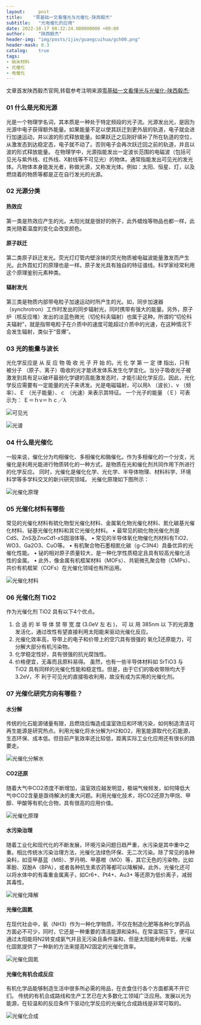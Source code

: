```yaml
---
layout:     post
title:    "零基础一文看懂光与光催化-陕西毅杰"
subtitle:   "光电催化的应用"
date: 2022-10-17 08:32:24.000000000 +09:00
author:     "陕西毅杰"
header-img: "img/posts/ijie/guangcuihua/gch00.png"
header-mask: 0.3
catalog:    true
tags:
- 纳米材料
- 光催化
- 电催化
---
```


文章首发陕西毅杰官网,转载参考注明来源[零基础一文看懂光与光催化-陕西毅杰](http://www.shaanxiyijie.com/data-4-2-1.html);

### 01 什么是光和光源
光是一个物理学名词，其本质是一种处于特定频段的光子流。光源发出光，是因为光源中电子获得额外能量。如果能量不足以使其跃迁到更外层的轨道，电子就会进行加速运动，并以波的形式释放能量。如果跃迁之后刚好填补了所在轨道的空位，从激发态到达稳定态，电子就不动了。否则电子会再次跃迁回之前的轨道，并且以波的形式释放能量。
在物理学中，光源指能发出一定波长范围的电磁波（包括可见光与紫外线、红外线、X射线等不可见光）的物体。通常指能发出可见光的发光体。凡物体本身能发光者，称做光源，又称发光体。例如：太阳、恒星、灯，以及燃烧着的物质等都是正在自行发光的光源。
### 02 光源分类
#### 热效应
第一类是热效应产生的光。太阳光就是很好的例子，此外蜡烛等物品也都一样，此类光随着温度的变化会改变颜色。
#### 原子跃迁
第二类原子跃迁发光。荧光灯灯管内壁涂抹的荧光物质被电磁波能量激发而产生光。此外霓虹灯的原理也是一样。原子发光具有独自的特征谱线。科学家经常利用这个原理鉴别元素种类。
#### 辐射发光
第三类是物质内部带电粒子加速运动时所产生的光。如，同步加速器（synchrotron）工作时发出的同步辐射光，同时携带有强大的能量。另外，原子炉（核反应堆）发出的淡蓝色微光（切伦科夫辐射）也属于这种。所谓的“切伦科夫辐射”，就是指带电粒子在介质中的速度可能超过介质中的光速，在这种情况下会发生辐射，类似于“音爆”。
### 03 光的能量与波长
光化学反应是 从 反 应 物 吸 收 光 子 开 始 的。光 化 学 第 一 定 律 指出，只有被分子 （原子、离子）吸收的光才能诱发体系发生化学变化。当分子吸收光子被激发到具有足以破坏最弱化学键的高能激发态时，才能引起化学反应。因此，光化学反应需要有一定能量的光子来诱发。光是电磁辐射，可以用λ （波长）、ν （频率）、Ｅ （光子能量）、ｃ （光速）来表示其特征。
一个光子的能量 （Ｅ）可表示为： Ｅ＝ｈν＝ｈｃ／λ

![可见光](https://yizibi.github.io/img/posts/ijie/guangcuihua/gch04.png)

![光谱](https://yizibi.github.io/img/posts/ijie/guangcuihua/gch05.png)

### 04 什么是光催化
一般来说，催化分为均相催化、多相催化和酶催化。作为多相催化的一个分支，光催化是利用光能进行物质转化的一种方式，是物质在光和催化剂共同作用下所进行的化学反应。
同时，光催化是催化化学、光化学、半导体物理、材料科学、环境科学等多学科交叉的新兴研究领域。
光催化原理如下图所示：

![光催化原理](https://yizibi.github.io/img/posts/ijie/guangcuihua/gch06.png) 

### 05 光催化材料有哪些
常见的光催化材料有硫化物型光催化材料、金属氧化物光催化材料、氮化碳基光催化材料、铋基光催化材料和其它光催化材料。
• 最常见的硫化物光催化剂是CdS、ZnS及ZnxCd1-xS固溶体等。
• 常见的半导体氧化物催化剂材料有TiO2、WO3、Ga2O3、CuO等。
• 有机聚合物石墨相氮化碳（g-C3N4）具备优异的光催化性能。
• 铋的相对原子质量较大，是一种化学性质稳定且具有较高光催化活性的金属。
• 此外，像金属有机框架材料（MOFs）、共轭微孔聚合物（CMPs）、共价有机框架（COFs）在光催化领域也有所运用。

![光催化材料](https://yizibi.github.io/img/posts/ijie/guangcuihua/gch07.png) 
 
### 06 光催化剂 TiO2
作为光催化剂 TiO2 具有以下4个优点。
1. 合 适 的 半 导 体 禁 带 宽 度 (3.0eV 左 右 )， 可 以 用 385nm 以 下的光源激发活化，通过改性有望直接利用太阳能来驱动光催化反应。
2. 光催化效率高，导带上的电子和价带上的空穴具有很强的 氧化还原能力，可分解大部分有机污染物。
3. 化学稳定性好，具有很强的抗光腐蚀性。
4. 价格便宜，无毒而且原料易得。 
虽然，也有一些半导体材料如 SrTiO3 与 TiO2 具有同样的光催化性能和稳定性。但是，由于它们的吸收带隙均大于3.2eV，不 利于可见光的直接吸收利用，故没有成为实用的光催化剂。

### 07 光催化研究方向有哪些？
#### 水分解
传统的化石能源储量有限，且燃烧后悔造成温室效应和环境污染，如何制造清洁可再生能源是研究热点。利用光催化将水分解为H2和O2，用氢能源取代化石能源，生态环保、成本低。但目前产氢效率还比较低，距离实际工业化应用还有很长的路要走。

 ![光催化分解水](https://yizibi.github.io/img/posts/ijie/guangcuihua/gch08.png) 

#### CO2还原
随着大气中CO2浓度不断增加，温室效应越发明显，极端气候频发，如何降低大气中CO2含量是亟待解决的重大问题。利用光催化技术，将CO2还原为甲烷、甲醇、甲酸等有机化合物，具有很高的应用价值。
 
![光催化原理](https://yizibi.github.io/img/posts/ijie/guangcuihua/gch09.png) 

#### 水污染治理
随着工业化和现代化的不断发展，环境污染问题日趋严重，水污染是其中重中之重。相比传统水污染治理方法，光催化法绿色环保、无二次污染。除了常见的各种染料，如亚甲基蓝（MB）、罗丹明、甲基橙（MO）等，其它无色的污染物，比如苯酚、双酚A（BPA），或者各种抗生素农药等都可以降解掉。此外，光催化还可以将水体中的有毒重金属离子，如Cr6+、Pt4+、Au3+ 等还原为低价离子，减弱其毒性。

 ![光催化降解](https://yizibi.github.io/img/posts/ijie/guangcuihua/gch10.png) 

#### 光催化固氮
在现代社会中，氨（NH3）作为一种化学物质，不仅在制造化肥等各种化学药品方面必不可少，同时，它还是一种重要的清洁能源和染料。在常温常压下，便可以通过太阳能将N2转变成氨气并且无污染且条件温和，但是太阳能利用率低，光催化固氮提供了一种新的方法来提高N2固定的光催化效率。

![光催化固氮](https://yizibi.github.io/img/posts/ijie/guangcuihua/gch11.png) 
 
#### 光催化有机合成反应
有机化学品能够制造生活中很多所必需的用品，在衣食住行各个方面都离不开它们。
传统的有机合成路线和生产工艺已在大多数化工领域广泛应用。发展以光为能源，在较温和的反应条件下驱动化学反应的光催化合成路线是非常可取的。

![光催化合成](https://yizibi.github.io/img/posts/ijie/guangcuihua/gch12.png) 


